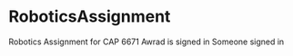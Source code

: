 RoboticsAssignment
==================

Robotics Assignment for CAP 6671
Awrad is signed in
Someone signed in
